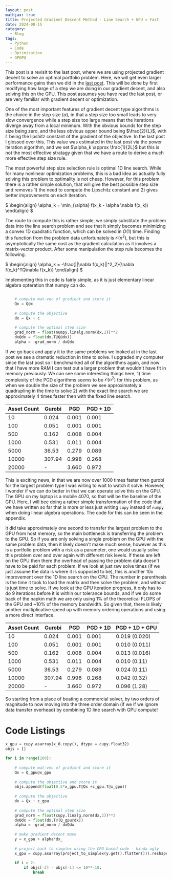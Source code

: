 ```yaml
---
layout: post
mathjax: true
title: Projected Gradient Descent Method - Line Search + GPU = Fast
date: 2024-08-15
category:
  - Blog
tags:
  - Python
  - Code
  - Optimization
  - GPGPU
---
```


This post is a revisit to the last post, where we are using projected gradient decent to solve an optimal portfolio problem. Here, we will get even larger performance gains then we did in the [last post](https://dkenefake.github.io/blog/pgd). This will be done by first modifying how large of a step we are doing in our gradient decent, and also solving this on the GPU. This post assumes you have read the last post, or are very familiar with gradient decent or optimization.

One of the most important features of gradient decent type algorithms is the choice in the step size ($\alpha$), in that a step size too small leads to very slow convergence while a step size too large means that the iterations diverge away from a local minimum. With the obvious bounds for the step size being zero, and the less obvious opper bound being $\frac{2}{L}$, with $L$ being the lipshitz constant of the gradient of the objective. In the last post I glossed over this. This value was estimated in the last post via the power iteration algorithm, and we set $\alpha_k \approx \frac{1}{2L}$ but this is not the most effective stratagy given that we have a route to derive a much more effective step size rule. 

The most powerful step size selection rule is optimal 1D line search. While for many nonlinear optimization problems, this is a bad idea as actually fully solving this problem to optimality is not cheap. However, for this problem there is a rather simple solution, that will give the best possible step size and removes 1) the need to compute the Lipschitz constant and 2) gives better improvements on each iteration.

$
\begin{align}
\alpha_k = \min_{\alpha} f(x_k - \alpha \nabla f(x_k))
\end{align}
$

The route to compute this is rather simple, we simply substitute the problem data into the line search problem and see that it simply becomes minimizing a convex 1D quadratic function, which can be solved in $O(1)$ time. Finding this function from the problem data unfortunately is $\mathcal{O}(n^2)$, but this is asymptotically the same cost as the gradient calculation as it involves a matrix-vector product. After some manipulation the step rule becomes the following.

$
\begin{align}
\alpha_k = -\frac{||\nabla f(x_k)||^2_2}{\nabla f(x_k)^TQ\nabla f(x_k)}
\end{align}
$

Implementing this in code is fairly simple, as it is just elementary linear algebra opteration that numpy can do.

```python

    # compute mat-vec of gradient and store it
    Qx = Q@x
    
    # compute the objective
    dx = Qx + c
    
    # compute the optimal step size
    grad_norm = float(numpy.linalg.norm(dx,2))**2
    dxQdx = float(dx.T@Q@dx))    
    alpha = -grad_norm / dxQdx
```


If we go back and apply it to the same problems we looked at in the last post we see a dramatic reduction in time to solve. I upgraded my computer since the last post so I benchmarked all of the algorithms again, and now that I have more RAM I can test out a larger problem that wouldn't have fit in memory previously. We can see some interesting things here, 1) time complexity of the PGD algorithms seems to be $\mathcal{O}(n^2)$ for this problem, as when we double the size of the problem we see approximately a quadrupling in the time to solve 2) with the exact line search we are approximately 4 times faster then with the fixed line search. 


| Asset Count | Gurobi       | PGD        | PGD + 1D |
|-------------|--------------|------------|----------|
| 10          | 0.024        | 0.001      |  0.001   |
| 100         | 0.051        | 0.001      |  0.001   |
| 500         | 0.162        | 0.008      |  0.004   |
| 1000        | 0.531        | 0.011      |  0.004   |
| 5000        | 36.53        | 0.279      |  0.089   |
| 10000       | 307.94       | 0.998      |  0.268   |
| 20000       | -            | 3.660      |  0.972   |

This is exciting news, in that we are now over 1000 times faster then gurobi for the largest problem type I was willing to wait to watch it solve. However, I wonder if we can do better in that we can operate solve this on the GPU. The GPU on my laptop is a mobile 4070, so that will be the baseline of the GPU. Here, I will bee doing a rather simple transformation of the code that we have written so far that is more or less just writing ``cupy`` instead of ``numpy`` when doing linear algebra operations. The code for this can be seen in the appendix.


It did take approximately one second to transfer the largest problem to the GPU from host memory, so the main bottleneck is transferring the problem to the GPU. So if you are only solving a single problem on the GPU with the same problem data, then it likely doesn't make much sense, however as this is a portfolio problem with a risk as a parameter, one would usually solve this problem over and over again with different risk levels. If these are left on the GPU then there the overhead of passing the problem data doesn't have to be paid for each problem. If we look at just raw solve times (if we just assume the data is where it is supposed to be), this is another 10x improvement over the 1D line search on the CPU. The number in parenthesis is the time it took to load the matrix and then solve the problem, and without is just time to solve. If we look at the GPU iteration progress, it only has to do 9 iterations before it is within our tolerance bounds, and if we do some back of the napkin math we are only using 1% of the theoretical FLOPS of the GPU and ~10% of the memory bandwidth. So given that, there is likely another multiplicative speed up with memory ordering operations and using a more direct interface.


| Asset Count | Gurobi       | PGD        | PGD + 1D |  PGD + 1D + GPU  | 
|-------------|--------------|------------|----------|------------------|
| 10          | 0.024        | 0.001      |  0.001   |  0.019 (0.020)   |
| 100         | 0.051        | 0.001      |  0.001   |  0.010 (0.011)   |
| 500         | 0.162        | 0.008      |  0.004   |  0.013 (0.016)   |
| 1000        | 0.531        | 0.011      |  0.004   |  0.010 (0.11)    |
| 5000        | 36.53        | 0.279      |  0.089   |  0.024 (0.11)    |
| 10000       | 307.94       | 0.998      |  0.268   |  0.042 (0.32)    |
| 20000       | -            | 3.660      |  0.972   |  0.096 (1.28)    |

So starting from a place of beating a commercial solver, by two orders of magnitude to now moving into the three order domain (if we if we ignore data transfer overhead) by combining 1D line search with GPU compute!

# Code Listings

```python
x_gpu = cupy.asarray(x_0.copy(), dtype = cupy.float32)
objs = []

for i in range(100):
    
    # compute mat-vec of gradient and store it
    Qx = Q_gpu@x_gpu
    
    # compute the objective and store it
    objs.append(float(0.5*x_gpu.T@Qx +c_gpu.T@x_gpu))
    
    # compute the objective
    dx = Qx + c_gpu
    
    # compute the optimal step size
    grad_norm = float(cupy.linalg.norm(dx,2))**2
    dxQdx = float(dx.T@(Q_gpu@dx))    
    alpha = -grad_norm / dxQdx
    
    # make gradient decent move
    y = x_gpu + alpha*dx_
    
    # project back to simplex using the CPU based code - kinda ugly 
    x_gpu = cupy.asarray(project_to_simplex(y.get().flatten())).reshape(-1,1)
    
    if i > 2:
        if objs[-2] - objs[-1] <= 10**-10:
            break
 ```
